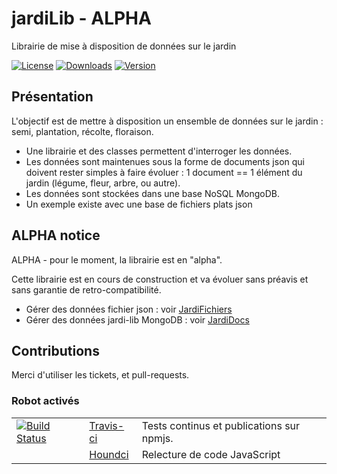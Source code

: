 # jardiLib - ALPHA

Librairie de mise à disposition de données sur le jardin

[![License](https://img.shields.io/github/license/boly38/jardiLib.svg)](https://github.com/cronvel/terminal-kit)
[![Downloads](https://img.shields.io/npm/dm/jardi-lib.svg)](https://www.npmjs.com/package/terminal-kit)
[![Version](https://img.shields.io/npm/v/jardi-lib.svg)](https://www.npmjs.com/package/terminal-kit)

## Présentation

L'objectif est de mettre à disposition un ensemble de données sur le jardin : semi, plantation, récolte, floraison. 

- Une librairie et des classes permettent d'interroger les données.
- Les données sont maintenues sous la forme de documents json qui doivent rester simples à faire évoluer :
  1 document == 1 élément du jardin (légume, fleur, arbre, ou autre).
- Les données sont stockées dans une base NoSQL MongoDB.
- Un exemple existe avec une base de fichiers plats json

## ALPHA notice

ALPHA - pour le moment, la librairie est en "alpha".

 Cette librairie est en cours de construction et va évoluer sans préavis et sans garantie de retro-compatibilité.

- Gérer des données fichier json : voir [JardiFichiers](docs/JardiFichiers.md)
- Gérer des données jardi-lib MongoDB : voir [JardiDocs](docs/JardiDocs.md)


## Contributions

Merci d'utiliser les tickets, et pull-requests.

### Robot activés

|      |    |   |
|--------|-------|:--------|
| [![Build Status](https://travis-ci.com/boly38/jardiLib.svg?branch=master)](https://travis-ci.com/boly38/jardiLib) |[Travis-ci](https://travis-ci.com/github/boly38/jardiLib)|Tests continus et publications sur npmjs.
|  |[Houndci](https://houndci.com/)|Relecture de code JavaScript |
